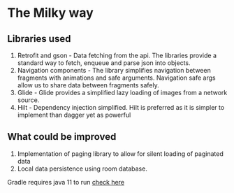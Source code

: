 # The Milky way

## Libraries used

1. Retrofit and gson - Data fetching from the api. The libraries provide a standard way to fetch, enqueue and parse json into objects.
2. Navigation components - The library simplifies navigation between fragments with animations and safe arguments. Navigation safe args allow us to share data between fragments safely.
3. Glide - Glide provides a simplified lazy loading of images from a network source.
4. Hilt - Dependency injection simplified. Hilt is preferred as it is simpler to implement than dagger yet as powerful

## What could be improved
1. Implementation of paging library to allow for silent loading of paginated data
2. Local data persistence using room database.

Gradle requires java 11 to run [check here](https://stackoverflow.com/questions/66980512/android-studio-error-android-gradle-plugin-requires-java-11-to-run-you-are-cur)